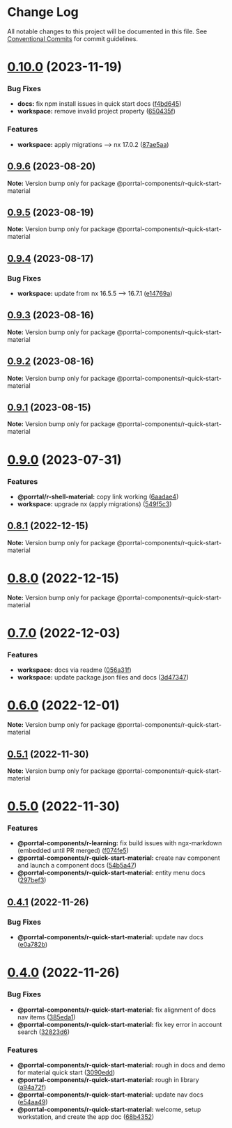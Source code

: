 # Change Log

All notable changes to this project will be documented in this file.
See [Conventional Commits](https://conventionalcommits.org) for commit guidelines.

# [0.10.0](https://github.com/Comcast/Porrtal/compare/v0.9.6...v0.10.0) (2023-11-19)

### Bug Fixes

- **docs:** fix npm install issues in quick start docs ([f4bd645](https://github.com/Comcast/Porrtal/commit/f4bd64576cd0b6c8d0f629d0f0d4745a9d51174d))
- **workspace:** remove invalid project property ([650435f](https://github.com/Comcast/Porrtal/commit/650435f27eedeeece9649ea542b4b798a707b37e))

### Features

- **workspace:** apply migrations --> nx 17.0.2 ([87ae5aa](https://github.com/Comcast/Porrtal/commit/87ae5aa23058da6d4f7de095914de2f355e7855c))

## [0.9.6](https://github.com/Comcast/Porrtal/compare/v0.9.5...v0.9.6) (2023-08-20)

**Note:** Version bump only for package @porrtal-components/r-quick-start-material

## [0.9.5](https://github.com/Comcast/Porrtal/compare/v0.9.4...v0.9.5) (2023-08-19)

**Note:** Version bump only for package @porrtal-components/r-quick-start-material

## [0.9.4](https://github.com/Comcast/Porrtal/compare/v0.9.3...v0.9.4) (2023-08-17)

### Bug Fixes

- **workspace:** update from nx 16.5.5 --> 16.7.1 ([e14769a](https://github.com/Comcast/Porrtal/commit/e14769acf2e498d4c0b19ab1b6c47687b828ddd5))

## [0.9.3](https://github.com/Comcast/Porrtal/compare/v0.9.2...v0.9.3) (2023-08-16)

**Note:** Version bump only for package @porrtal-components/r-quick-start-material

## [0.9.2](https://github.com/Comcast/Porrtal/compare/v0.9.1...v0.9.2) (2023-08-16)

**Note:** Version bump only for package @porrtal-components/r-quick-start-material

## [0.9.1](https://github.com/Comcast/Porrtal/compare/v0.9.0...v0.9.1) (2023-08-15)

**Note:** Version bump only for package @porrtal-components/r-quick-start-material

# [0.9.0](https://github.com/Comcast/Porrtal/compare/v0.8.1...v0.9.0) (2023-07-31)

### Features

- **@porrtal/r-shell-material:** copy link working ([6aadae4](https://github.com/Comcast/Porrtal/commit/6aadae4d9596ffd94b924f87f0d1d4249941e702))
- **workspace:** upgrade nx (apply migrations) ([549f5c3](https://github.com/Comcast/Porrtal/commit/549f5c353259b49d668ad91397b9b05a7fadb7e7))

## [0.8.1](https://github.com/Comcast/Porrtal/compare/v0.8.0...v0.8.1) (2022-12-15)

**Note:** Version bump only for package @porrtal-components/r-quick-start-material

# [0.8.0](https://github.com/Comcast/Porrtal/compare/v0.7.0...v0.8.0) (2022-12-15)

**Note:** Version bump only for package @porrtal-components/r-quick-start-material

# [0.7.0](https://github.com/Comcast/Porrtal/compare/v0.6.0...v0.7.0) (2022-12-03)

### Features

- **workspace:** docs via readme ([056a31f](https://github.com/Comcast/Porrtal/commit/056a31f33f245a69b693869490079b6807271262))
- **workspace:** update package.json files and docs ([3d47347](https://github.com/Comcast/Porrtal/commit/3d47347412aaee8d8fc5043163625cc3fddb0188))

# [0.6.0](https://github.com/datumgeek/porrtal/compare/v0.5.1...v0.6.0) (2022-12-01)

**Note:** Version bump only for package @porrtal-components/r-quick-start-material

## [0.5.1](https://github.com/datumgeek/porrtal/compare/v0.5.0...v0.5.1) (2022-11-30)

**Note:** Version bump only for package @porrtal-components/r-quick-start-material

# [0.5.0](https://github.com/datumgeek/porrtal/compare/v0.4.1...v0.5.0) (2022-11-30)

### Features

- **@porrtal-components/r-learning:** fix build issues with ngx-markdown (embedded until PR merged) ([f074fe5](https://github.com/datumgeek/porrtal/commit/f074fe56bed70f9e0c6a278fb8243f0bf6eed1f3))
- **@porrtal-components/r-quick-start-material:** create nav component and launch a component docs ([54b5a47](https://github.com/datumgeek/porrtal/commit/54b5a47fe62be4445249da19b87918ec7dd5466a))
- **@porrtal-components/r-quick-start-material:** entity menu docs ([297bef3](https://github.com/datumgeek/porrtal/commit/297bef32b71f42f015cdd38b1436708972d7a4bc))

## [0.4.1](https://github.com/datumgeek/porrtal/compare/v0.4.0...v0.4.1) (2022-11-26)

### Bug Fixes

- **@porrtal-components/r-quick-start-material:** update nav docs ([e0a782b](https://github.com/datumgeek/porrtal/commit/e0a782b273ac52eda7e9c8ce3756dd559fc3a9d3))

# [0.4.0](https://github.com/datumgeek/porrtal/compare/v0.3.0...v0.4.0) (2022-11-26)

### Bug Fixes

- **@porrtal-components/r-quick-start-material:** fix alignment of docs nav items ([385eda1](https://github.com/datumgeek/porrtal/commit/385eda1fc72931299e59302f9ff5b66592f3a368))
- **@porrtal-components/r-quick-start-material:** fix key error in account search ([32823d6](https://github.com/datumgeek/porrtal/commit/32823d63420d15a19bfb8f9068d0e32fe4bf0516))

### Features

- **@porrtal-components/r-quick-start-material:** rough in docs and demo for material quick start ([3090edd](https://github.com/datumgeek/porrtal/commit/3090edd1c46d7f00b29933a64f9e026ddd96df95))
- **@porrtal-components/r-quick-start-material:** rough in library ([a94a72f](https://github.com/datumgeek/porrtal/commit/a94a72fa562681e8553acb36de61935b359c1efa))
- **@porrtal-components/r-quick-start-material:** update nav docs ([e54aa49](https://github.com/datumgeek/porrtal/commit/e54aa49d81fb60b197266e1269c5bb5d074b0d19))
- **@porrtal-components/r-quick-start-material:** welcome, setup workstation, and create the app doc ([68b4352](https://github.com/datumgeek/porrtal/commit/68b4352fe973843237516b3df72e00335e5a5e59))
